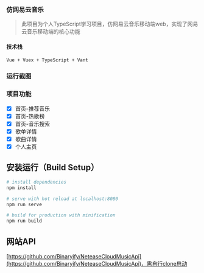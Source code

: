 ### 仿网易云音乐
> 此项目为个人TypeScript学习项目，仿网易云音乐移动端web，实现了网易云音乐移动端的核心功能
#### 技术栈
```
Vue + Vuex + TypeScript + Vant
```
### 运行截图

### 项目功能
- [x] 首页-推荐音乐
- [x] 首页-热歌榜
- [x] 首页-音乐搜索
- [x] 歌单详情
- [x] 歌曲详情
- [x] 个人主页
## 安装运行（Build Setup）

``` bash
# install dependencies
npm install

# serve with hot reload at localhost:8080
npm run serve

# build for production with minification
npm run build
```
## 网站API
[https://github.com/Binaryify/NeteaseCloudMusicApi](https://github.com/Binaryify/NeteaseCloudMusicApi)，需自行clone启动
